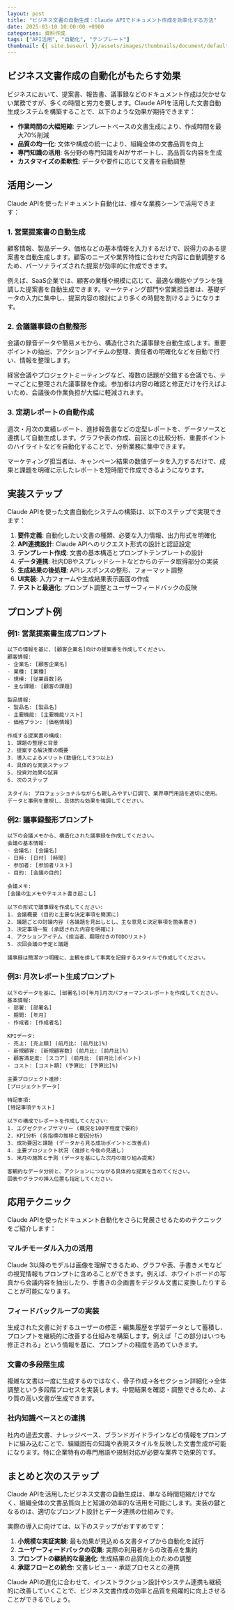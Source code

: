 ```yaml
---
layout: post
title: "ビジネス文書の自動生成：Claude APIでドキュメント作成を効率化する方法"
date: 2025-03-10 10:00:00 +0900
categories: 資料作成
tags: ["API活用", "自動化", "テンプレート"]
thumbnail: {{ site.baseurl }}/assets/images/thumbnails/document/default.png
---
```

## ビジネス文書作成の自動化がもたらす効果

ビジネスにおいて、提案書、報告書、議事録などのドキュメント作成は欠かせない業務ですが、多くの時間と労力を要します。Claude APIを活用した文書自動生成システムを構築することで、以下のような効果が期待できます：

- **作業時間の大幅短縮**: テンプレートベースの文書生成により、作成時間を最大70%削減
- **品質の均一化**: 文体や構成の統一により、組織全体の文書品質を向上
- **専門知識の活用**: 各分野の専門知識をAIがサポートし、高品質な内容を生成
- **カスタマイズの柔軟性**: データや要件に応じて文書を自動調整

## 活用シーン

Claude APIを使ったドキュメント自動化は、様々な業務シーンで活用できます：

### 1. 営業提案書の自動生成

顧客情報、製品データ、価格などの基本情報を入力するだけで、説得力のある提案書を自動生成します。顧客のニーズや業界特性に合わせた内容に自動調整するため、パーソナライズされた提案が効率的に作成できます。

例えば、SaaS企業では、顧客の業種や規模に応じて、最適な機能やプランを強調した提案書を自動生成できます。マーケティング部門や営業担当者は、基礎データの入力に集中し、提案内容の検討により多くの時間を割けるようになります。

### 2. 会議議事録の自動整形

会議の録音データや簡易メモから、構造化された議事録を自動生成します。重要ポイントの抽出、アクションアイテムの整理、責任者の明確化などを自動で行い、情報を整理します。

経営会議やプロジェクトミーティングなど、複数の話題が交錯する会議でも、テーマごとに整理された議事録を作成。参加者は内容の確認と修正だけを行えばよいため、会議後の作業負担が大幅に軽減されます。

### 3. 定期レポートの自動作成

週次・月次の業績レポート、進捗報告書などの定型レポートを、データソースと連携して自動生成します。グラフや表の作成、前回との比較分析、重要ポイントのハイライトなどを自動化することで、分析業務に集中できます。

マーケティング担当者は、キャンペーン結果の数値データを入力するだけで、成果と課題を明確に示したレポートを短時間で作成できるようになります。

## 実装ステップ

Claude APIを使った文書自動化システムの構築は、以下のステップで実現できます：

1. **要件定義**: 自動化したい文書の種類、必要な入力情報、出力形式を明確化
2. **API連携設計**: Claude APIへのリクエスト形式の設計と認証設定
3. **テンプレート作成**: 文書の基本構造とプロンプトテンプレートの設計
4. **データ連携**: 社内DBやスプレッドシートなどからのデータ取得部分の実装
5. **生成結果の後処理**: APIレスポンスの整形、フォーマット調整
6. **UI実装**: 入力フォームや生成結果表示画面の作成
7. **テストと最適化**: プロンプト調整とユーザーフィードバックの反映

## プロンプト例

### 例1: 営業提案書生成プロンプト

```
以下の情報を基に、[顧客企業名]向けの提案書を作成してください。
顧客情報:
- 企業名: [顧客企業名]
- 業種: [業種]
- 規模: [従業員数]名
- 主な課題: [顧客の課題]

製品情報:
- 製品名: [製品名]
- 主要機能: [主要機能リスト]
- 価格プラン: [価格情報]

作成する提案書の構成:
1. 課題の整理と背景
2. 提案する解決策の概要
3. 導入によるメリット(数値化して3つ以上)
4. 具体的な実装ステップ
5. 投資対効果の試算
6. 次のステップ

スタイル: プロフェッショナルながらも親しみやすい口調で、業界専門用語を適切に使用。
データと事例を重視し、具体的な効果を強調してください。
```

### 例2: 議事録整形プロンプト

```
以下の会議メモから、構造化された議事録を作成してください。
会議の基本情報:
- 会議名: [会議名]
- 日時: [日付] [時間]
- 参加者: [参加者リスト]
- 目的: [会議の目的]

会議メモ:
[会議の生メモやテキスト書き起こし]

以下の形式で議事録を作成してください:
1. 会議概要 (目的と主要な決定事項を簡潔に)
2. 議題ごとの討議内容 (各議題を見出しとし、主な意見と決定事項を箇条書き)
3. 決定事項一覧 (承認された内容を明確に)
4. アクションアイテム (担当者、期限付きのTODOリスト)
5. 次回会議の予定と議題

議事録は簡潔かつ明確に、主観を排して事実を記録するスタイルで作成してください。
```

### 例3: 月次レポート生成プロンプト

```
以下のデータを基に、[部署名]の[年月]月次パフォーマンスレポートを作成してください。
基本情報:
- 部署: [部署名]
- 期間: [年月]
- 作成者: [作成者名]

KPIデータ:
- 売上: [売上額] (前月比: [前月比]%)
- 新規顧客: [新規顧客数] (前月比: [前月比]%)
- 顧客満足度: [スコア] (前月比: [前月比]ポイント)
- コスト: [コスト額] (予算比: [予算比]%)

主要プロジェクト進捗:
[プロジェクトデータ]

特記事項:
[特記事項テキスト]

以下の構成でレポートを作成してください:
1. エグゼクティブサマリー (概況を100字程度で要約)
2. KPI分析 (各指標の推移と要因分析)
3. 成功要因と課題 (データから見る成功ポイントと改善点)
4. 主要プロジェクト状況 (進捗と今後の見通し)
5. 来月の施策と予測 (データを基にした次月の取り組み提案)

客観的なデータ分析と、アクションにつながる具体的な提案を含めてください。
図表やグラフの挿入位置も指定してください。
```

## 応用テクニック

Claude APIを使ったドキュメント自動化をさらに発展させるためのテクニックをご紹介します：

### マルチモーダル入力の活用

Claude 3以降のモデルは画像を理解できるため、グラフや表、手書きメモなどの視覚情報もプロンプトに含めることができます。例えば、ホワイトボードの写真から会議内容を抽出したり、手書きの企画書をデジタル文書に変換したりすることが可能になります。

### フィードバックループの実装

生成された文書に対するユーザーの修正・編集履歴を学習データとして蓄積し、プロンプトを継続的に改善する仕組みを構築します。例えば「この部分はいつも修正される」という情報を基に、プロンプトの精度を高めていきます。

### 文書の多段階生成

複雑な文書は一度に生成するのではなく、骨子作成→各セクション詳細化→全体調整という多段階プロセスを実装します。中間結果を確認・調整できるため、より質の高い文書が生成できます。

### 社内知識ベースとの連携

社内の過去文書、ナレッジベース、ブランドガイドラインなどの情報をプロンプトに組み込むことで、組織固有の知識や表現スタイルを反映した文書生成が可能になります。特に企業特有の専門用語や規制対応が必要な業界で効果的です。

## まとめと次のステップ

Claude APIを活用したビジネス文書の自動生成は、単なる時間短縮だけでなく、組織全体の文書品質向上と知識の効率的な活用を可能にします。実装の鍵となるのは、適切なプロンプト設計とデータ連携の仕組みです。

実際の導入に向けては、以下のステップがおすすめです：

1. **小規模な実証実験**: 最も効果が見込める文書タイプから自動化を試行
2. **ユーザーフィードバックの収集**: 実際の利用者からの改善点を集約
3. **プロンプトの継続的な最適化**: 生成結果の品質向上のための調整
4. **承認フローとの統合**: 文書レビュー・承認プロセスとの連携

Claude APIの進化に合わせて、インストラクション設計やシステム連携も継続的に改善していくことで、ビジネス文書作成の効率と品質を飛躍的に向上させることができるでしょう。
